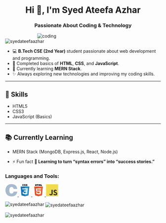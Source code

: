 <h1 align="center">Hi 👋, I'm Syed Ateefa Azhar</h1>
<h3 align="center">Passionate About Coding & Technology</h3>

<img align="right" alt="coding" width="400" src="https://github.com/user-attachments/assets/c0707735-e2d9-4bf9-8da6-67095bb27b8e">

<p align="left"> <img src="https://komarev.com/ghpvc/?username=syedateefaazhar&label=Profile%20views&color=0e75b6&style=flat" alt="syedateefaazhar" /> </p>

- 💻 **B.Tech CSE (2nd Year)** student passionate about web development and programming.
-  🚀 Completed basics of **HTML**, **CSS**, and **JavaScript**.
-  🌱 Currently learning **MERN Stack**.
-  ✨ Always exploring new technologies and improving my coding skills.

---

## 🚀 Skills
- HTML5
- CSS3
- JavaScript (Basics)

---

## 📚 Currently Learning
- MERN Stack (MongoDB, Express.js, React, Node.js)


- ⚡ Fun fact **🎯 Learning to turn “syntax errors” into “success stories.”**

<h3 align="left">Languages and Tools:</h3>
<p align="left"> <a href="https://www.cprogramming.com/" target="_blank" rel="noreferrer"> <img src="https://raw.githubusercontent.com/devicons/devicon/master/icons/c/c-original.svg" alt="c" width="40" height="40"/> </a> <a href="https://www.w3schools.com/css/" target="_blank" rel="noreferrer"> <img src="https://raw.githubusercontent.com/devicons/devicon/master/icons/css3/css3-original-wordmark.svg" alt="css3" width="40" height="40"/> </a> <a href="https://www.w3.org/html/" target="_blank" rel="noreferrer"> <img src="https://raw.githubusercontent.com/devicons/devicon/master/icons/html5/html5-original-wordmark.svg" alt="html5" width="40" height="40"/> </a> <a href="https://developer.mozilla.org/en-US/docs/Web/JavaScript" target="_blank" rel="noreferrer"> <img src="https://raw.githubusercontent.com/devicons/devicon/master/icons/javascript/javascript-original.svg" alt="javascript" width="40" height="40"/> </a> </p>

<p><img align="left" src="https://github-readme-stats.vercel.app/api/top-langs?username=syedateefaazhar&show_icons=true&locale=en&layout=compact" alt="syedateefaazhar" /></p>

<p>&nbsp;<img align="center" src="https://github-readme-stats.vercel.app/api?username=syedateefaazhar&show_icons=true&locale=en" alt="syedateefaazhar" /></p>

<p><img align="center" src="https://github-readme-streak-stats.herokuapp.com/?user=syedateefaazhar&" alt="syedateefaazhar" /></p>
